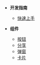 <!-- docs/_sidebar.md -->

* __开发指南__
    * [快速上手](zh-cn/step/start.md)



* __组件__
    * [按钮](zh-cn/components/button.md)
    * [分享](zh-cn/components/share.md)
    * [弹窗](zh-cn/components/alert.md)
    * [卡片](zh-cn/components/card.md)
